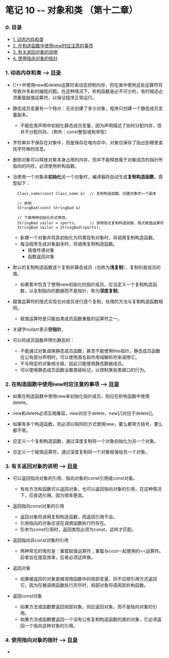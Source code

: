 # 笔记 10 -- 对象和类    （第十二章）

### <span id = "0">0. 目录</span>
* [1. 动态内存和类](#1)
* [2. 在构造函数中使用new时应注意的事项](#2)
* [3. 有关返回对象的说明](#3)
* [4. 使用指向对象的指针](#4)

### <span id = "1">1. 动态内存和类</span> --> [目录](#0)
* C++中使用new和delete运算符来动态控制内存，但在类中使用这些运算符将导致许多新的编程问题。在这种情况下，析构函数是必不可少的，有时候还必须重载赋值运算符，以保证程序正常运行。

* 静态成员变量有一个特点：无论创建了多少对象，程序只创建一个静态成员变量副本。
    * 不能在类声明中初始化静态成员变量，因为声明描述了如何分配内存，但并不分配内存。（例外：const整型或枚举型）

* 字符串并不保存在对象中，而是保存在堆内存中，对象仅保存了指出到哪里查找字符串的信息。

* 删除对象可以释放对象本身占用的内存，但并不能释放属于对象成员的指针所指向的内存。必须使用析构函数。

* 当使用一个对象来**初始化**另一个对象时，编译器将自动生成**复制构造函数**，原型如下：
        
        Class_name(const Class_name &)  // 复制构造函数，创建对象的一个副本

        // 举例：
        StringBad(const StringBad &)

        // 下面两种初始化形式等效。
        StringBad sailor = sports;      // 调用隐式复制构造函数、隐式赋值运算符
        StringBad sailor = StringBad(sports);
    
    * 新建一个对象并将其初始化为同类现有对象时，将调用复制构造函数。
    * 每当程序生成对象副本时，将调用复制构造函数。
        * 按值传递对象
        * 函数返回对象
    
* 默认的复制构造函数逐个复制非静态成员（也称为**浅复制**），复制的是成员的值。
    * 如果累中包含了使用new初始化的指针成员，应当定义一个复制构造函数，以复制指向的数据而不是指针，称为**深度复制**。

* 赋值运算符的隐式实现也对成员进行逐个复制，处理的方法与复制构造函数相同。
    * 赋值运算符是只能由类成员函数重载的运算符之一。

* 关键字nullptr表示**空指针**。

* 可以将成员函数声明为静态的：
    * 不能通过对象调用静态成员函数，甚至不能使用this指针。静态成员函数在公有部分声明时，可以使用类名和作用域解析符来调用它。
    * 不与特定的对象相关联，因此只能使用静态数据成员。
    * 可以使用静态成员函数设置类级标记，以控制某些类接口的行为。

### <span id = "2">2. 在构造函数中使用new时应注意的事项</span> --> [目录](#0)
* 如果在构造函数中使用new来初始化指针成员，则应在析构函数中使用delete。

* new和delete必须互相兼容。new对应于delete，new[/]对应于delete[]。

* 如果有多个构造函数，则必须以相同的方式使用new，要么都带方括号，要么都不带。

* 应定义一个复制构造函数，通过深度复制将一个对象初始化为另一个对象。

* 应定义一个赋值运算符，通过深度复制将一个对象赋值给另一个对象。

### <span id = "3">3. 有关返回对象的说明</span> --> [目录](#0)
* 可以返回指向对象的引用、指向对象的const引用或const对象。
    * 有些方法和函数可以返回对象，也可以返回指向对象的引用，在这种情况下，应首选引用，因为效率更高。

* 返回指向const对象的引用
    * 返回对象将调用复制构造函数，而返回引用不会。
    * 引用指向的对象应该在调用函数执行时存在。
    * 形参为const引用时，返回类型必须为const，这样才匹配。

* 返回指向非const对象的引用
    * 两种常见的情形是：重载赋值运算符；重载与cout一起使用的<<运算符。前者旨在提高效率，后者必须这样做。

* 返回对象
    * 如果被返回的对象是被调用函数中的局部变量，则不应按引用方式返回它，因为在被调用函数执行完毕时，局部对象将调用其析构函数。

* 返回const对象
    * 如果方法或函数要返回局部对象，则应返回对象，而不是指向对象的引用。
    * 如果方法或函数要返回一个没有公有复制构造函数的类的对象，它必须返回一个指向这种对象的引用。

### <span id = "4">4. 使用指向对象的指针</span> --> [目录](#0)
* 
